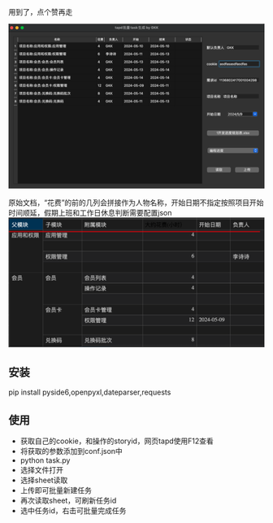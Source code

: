 用到了，点个赞再走

![](img/main.png) 

原始文档，“花费”的前的几列会拼接作为人物名称，开始日期不指定按照项目开始时间顺延，假期上班和工作日休息判断需要配置json
![](img/source.png) 

## 安装
pip install pyside6,openpyxl,dateparser,requests  

## 使用
- 获取自己的cookie，和操作的storyid，网页tapd使用F12查看
- 将获取的参数添加到conf.json中
- python task.py
- 选择文件打开
- 选择sheet读取
- 上传即可批量新建任务
- 再次读取sheet，可刷新任务id
- 选中任务id，右击可批量完成任务